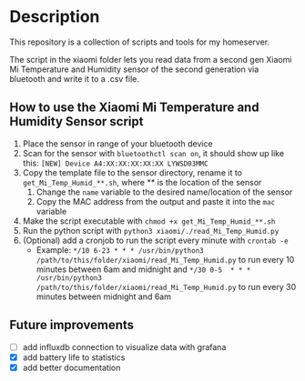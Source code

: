# Description
This repository is a collection of scripts and tools for my homeserver.

The script in the xiaomi folder lets you read data from a second gen Xiaomi Mi Temperature and Humidity sensor of the second generation via bluetooth and write it to a .csv file.
## How to use the Xiaomi Mi Temperature and Humidity Sensor script
1. Place the sensor in range of your bluetooth device
2. Scan for the sensor with `bluetoothctl scan on`, it should show up like this: `[NEW] Device A4:XX:XX:XX:XX:XX LYWSD03MMC`
3. Copy the template file to the sensor directory, rename it to `get_Mi_Temp_Humid_**.sh`, where ** is the location of the sensor
   1. Change the `name` variable to the desired name/location of the sensor
   2. Copy the MAC address from the output and paste it into the `mac` variable
4. Make the script executable with `chmod +x get_Mi_Temp_Humid_**.sh`
5. Run the python script with `python3 xiaomi/./read_Mi_Temp_Humid.py`
6. (Optional) add a cronjob to run the script every minute with `crontab -e`
   - Example: `*/10 6-23 * * * /usr/bin/python3 /path/to/this/folder/xiaomi/read_Mi_Temp_Humid.py` to run every 10 minutes between 6am and midnight and `*/30 0-5  * * * /usr/bin/python3 /path/to/this/folder/xiaomi/read_Mi_Temp_Humid.py` to run every 30 minutes between midnight and 6am
## Future improvements
- [ ] add influxdb connection to visualize data with grafana
- [x] add battery life to statistics
- [x] add better documentation